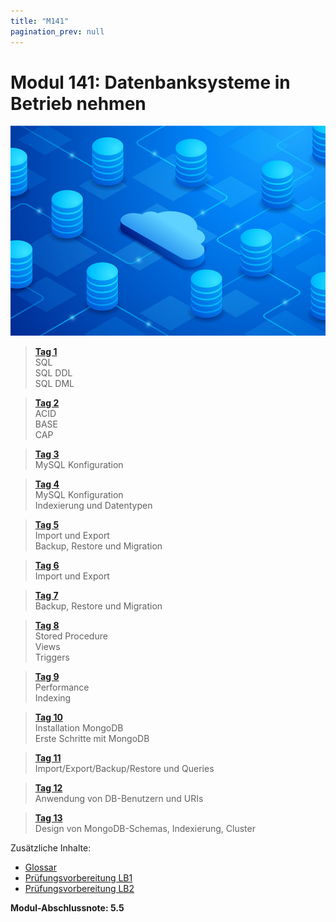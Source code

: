 ```yaml
---
title: "M141"
pagination_prev: null
---
```


# Modul 141: Datenbanksysteme in Betrieb nehmen

![logo_module](/data/m141/datenbanksysteme_logo.jpg)

> [**Tag 1**](./tag-0001.md)  
> SQL  
> SQL DDL  
> SQL DML

> [**Tag 2**](./tag-0002.md)  
> ACID  
> BASE  
> CAP

> [**Tag 3**](./tag-0003.md)  
> MySQL Konfiguration

> [**Tag 4**](./tag-0004.md)  
> MySQL Konfiguration  
> Indexierung und Datentypen

> [**Tag 5**](./tag-0005.md)  
> Import und Export  
> Backup, Restore und Migration

> [**Tag 6**](./tag-0006.md)  
> Import und Export

> [**Tag 7**](./tag-0007.md)  
> Backup, Restore und Migration

> [**Tag 8**](./tag-0008.md)  
> Stored Procedure  
> Views  
> Triggers

> [**Tag 9**](./tag-0009.md)  
> Performance  
> Indexing

> [**Tag 10**](./tag-0010.md)  
> Installation MongoDB  
> Erste Schritte mit MongoDB

> [**Tag 11**](./tag-0011.md)  
> Import/Export/Backup/Restore und Queries

> [**Tag 12**](./tag-0012.md)  
> Anwendung von DB-Benutzern und URIs

> [**Tag 13**](./tag-0013.md)  
> Design von MongoDB-Schemas, Indexierung, Cluster

Zusätzliche Inhalte:

- [Glossar](/appendix/M141/glossar)
- [Prüfungsvorbereitung LB1](/appendix/M141/pruefungsvorbereitung-lb1)
- [Prüfungsvorbereitung LB2](/appendix/M141/pruefungsvorbereitung-lb2)

**Modul-Abschlussnote: 5.5**
